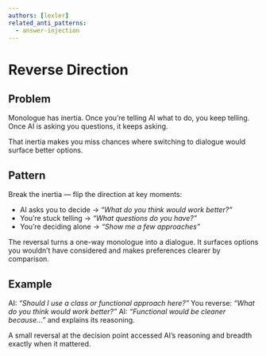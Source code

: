 ```yaml
---
authors: [lexler]
related_anti_patterns:
  - answer-injection
---
```


# Reverse Direction

## Problem

Monologue has inertia.
Once you’re telling AI what to do, you keep telling.
Once AI is asking you questions, it keeps asking.

That inertia makes you miss chances where switching to dialogue would surface better options.

## Pattern

Break the inertia — flip the direction at key moments:

* AI asks you to decide → *“What do you think would work better?”*
* You’re stuck telling → *“What questions do you have?”*
* You’re deciding alone → *“Show me a few approaches”*

The reversal turns a one-way monologue into a dialogue.
It surfaces options you wouldn’t have considered and makes preferences clearer by comparison.

## Example

AI: *“Should I use a class or functional approach here?”*
You reverse: *“What do you think would work better?”*
AI: *“Functional would be cleaner because…”* and explains its reasoning.

A small reversal at the decision point accessed AI’s reasoning and breadth exactly when it mattered.
